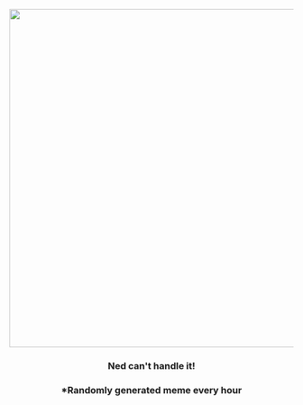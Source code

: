 <p align="center">
        <img src="https://i.redd.it/9gk3lce7nu1a1.png" width="600" height="600">
        </p>
        <h3 align="center">Ned can't handle it!</h3>
        <h3 align="center">*Randomly generated meme every hour</h3>
    